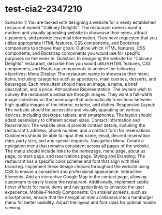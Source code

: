 # test-cia2-2347210

Scenario 1:
You are tasked with designing a website for a newly established restaurant named "Culinary
Delights". The restaurant owners want a modern and visually appealing website to showcase
their menu, attract customers, and provide essential information. They have requested that you
utilize appropriate HTML features, CSS components, and Bootstrap components to achieve
their goals. Outline which HTML features, CSS components, and Bootstrap components you
would use for specific purposes on the website.
Question:
In designing the website for "Culinary Delights" restaurant, describe how you would utilize
HTML features, CSS components, and Bootstrap components to achieve the following
objectives:
Menu Display: The restaurant wants to showcase their menu items, including categories such
as appetizers, main courses, desserts, and beverages. Each menu item should have an image, a
name, a brief description, and a price.
Atmosphere Representation: The owners wish to convey the restaurant's ambiance through
images. They want a full-width image slideshow on the homepage that automatically
transitions between high-quality images of the interior, exterior, and dishes.
Responsive Layout: The website should be accessible and visually appealing on various
devices, including desktops, tablets, and smartphones. The layout should adapt seamlessly to
different screen sizes.
Contact Information and Reservation: The website should provide contact details, including
the restaurant's address, phone number, and a contact form for reservations. Customers should
be able to input their name, email, desired reservation date, party size, and any special requests.
Navigation Menu: Create a navigation menu that remains consistent across all pages of the
website. The menu should include links to the homepage, menu page, about us page, contact
page, and reservations page.
Styling and Branding: The restaurant has a specific color scheme and font that align with
their branding. Implement these design choices throughout the website using CSS to ensure a
consistent and professional appearance.
Interactive Elements: Add an interactive Google Map to the contact page, allowing customers
to easily locate the restaurant. Additionally, implement subtle hover effects for menu items and
navigation links to enhance the user experience.
Mobile-Friendly Components: On smaller screens, such as smartphones, ensure that the
navigation menu collapses into a hamburger menu for better usability. Adjust the layout and
font sizes for optimal mobile viewing.
